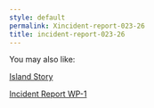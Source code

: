 ```yaml
---
style: default
permalink: Xincident-report-023-26
title: incident-report-023-26
---
```

You may also like:

[Island Story](http://scp-wiki.net/island-story)

[Incident Report WP-1](http://scp-wiki.net/incident-report-wp-1)
